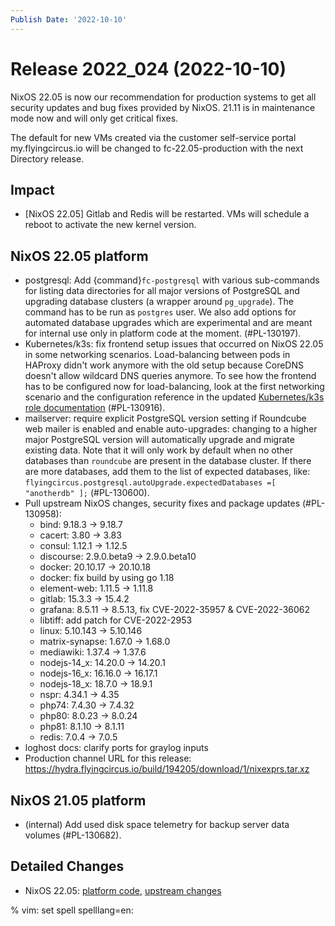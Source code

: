 ```yaml
---
Publish Date: '2022-10-10'
---
```


# Release 2022_024 (2022-10-10)

NixOS 22.05 is now our recommendation for production systems to get all
security updates and bug fixes provided by NixOS. 21.11 is in maintenance
mode now and will only get critical fixes.

The default for new VMs created via the customer self-service portal
my.flyingcircus.io will be changed to fc-22.05-production with the next
Directory release.

## Impact

- \[NixOS 22.05\] Gitlab and Redis will be restarted. VMs will schedule a
   reboot to activate the new kernel version.

## NixOS 22.05 platform

- postgresql: Add {command}`fc-postgresql` with various sub-commands for
  listing data directories for all major versions of PostgreSQL and upgrading
  database clusters (a wrapper around `pg_upgrade`). The command has to be
  run as `postgres` user. We also add options for automated database upgrades
  which are experimental and are meant for internal use only in platform code
  at the moment. (#PL-130197).
- Kubernetes/k3s: fix frontend setup issues that occurred on NixOS 22.05 in
  some networking scenarios. Load-balancing between pods in HAProxy didn't
  work anymore with the old setup because CoreDNS doesn't allow wildcard DNS
  queries anymore. To see how the frontend has to be configured now for
  load-balancing, look at the first networking scenario and the configuration
  reference in the updated
  [Kubernetes/k3s role documentation](https://doc.flyingcircus.io/roles/fc-22.05-staging/kubernetes.html)
  (#PL-130916).
- mailserver: require explicit PostgreSQL version setting if Roundcube web
  mailer is enabled and enable auto-upgrades: changing to a higher major
  PostgreSQL version will automatically upgrade and migrate existing data.
  Note that it will only work by default when no other databases than
  `roundcube` are present in the database cluster. If there are more
  databases, add them to the list of expected databases, like:
  `flyingcircus.postgresql.autoUpgrade.expectedDatabases =[ "anotherdb" ];`
  (#PL-130600).
- Pull upstream NixOS changes, security fixes and package updates (#PL-130958):
  - bind: 9.18.3 -> 9.18.7
  - cacert: 3.80 -> 3.83
  - consul: 1.12.1 -> 1.12.5
  - discourse: 2.9.0.beta9 -> 2.9.0.beta10
  - docker: 20.10.17 -> 20.10.18
  - docker: fix build by using go 1.18
  - element-web: 1.11.5 -> 1.11.8
  - gitlab: 15.3.3 -> 15.4.2
  - grafana: 8.5.11 -> 8.5.13, fix CVE-2022-35957 & CVE-2022-36062
  - libtiff: add patch for CVE-2022-2953
  - linux: 5.10.143 -> 5.10.146
  - matrix-synapse: 1.67.0 -> 1.68.0
  - mediawiki: 1.37.4 -> 1.37.6
  - nodejs-14_x: 14.20.0 -> 14.20.1
  - nodejs-16_x: 16.16.0 -> 16.17.1
  - nodejs-18_x: 18.7.0 -> 18.9.1
  - nspr: 4.34.1 -> 4.35
  - php74: 7.4.30 -> 7.4.32
  - php80: 8.0.23 -> 8.0.24
  - php81: 8.1.10 -> 8.1.11
  - redis: 7.0.4 -> 7.0.5
- loghost docs: clarify ports for graylog inputs
- Production channel URL for this release: https://hydra.flyingcircus.io/build/194205/download/1/nixexprs.tar.xz


## NixOS 21.05 platform

- (internal) Add used disk space telemetry for backup server data volumes (#PL-130682).

## Detailed Changes

- NixOS 22.05: [platform code](https://github.com/flyingcircusio/fc-nixos/compare/fc/r2022_023/22.05...7ca754836422f71d9889faba1ee9337f57e295c2),
  [upstream changes](https://github.com/flyingcircusio/nixpkgs/compare/f31aacb0e776ec6d8a6b3936caf1ad6ea1cbf09b...15c1a6ad051456efd0d8b8e53b8b168155f63326)

% vim: set spell spelllang=en:
